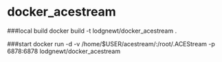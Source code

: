 # docker_acestream

###local build
docker build -t lodgnewt/docker_acestream .

###start
docker run -d -v /home/$USER/acestream/:/root/.ACEStream -p 6878:6878 lodgnewt/docker_acestream
